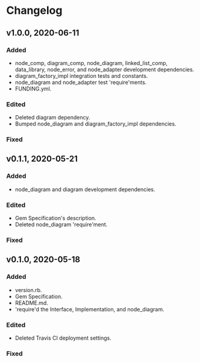 # Changelog

## v1.0.0, 2020-06-11

### Added

- node_comp, diagram_comp, node_diagram, linked_list_comp, data_library, 
node_error, and node_adapter development dependencies.
- diagram_factory_impl integration tests and constants.
- node_diagram and node_adapter test 'require'ments.
- FUNDING.yml.

### Edited

- Deleted diagram dependency.
- Bumped node_diagram and diagram_factory_impl dependencies.

### Fixed

## v0.1.1, 2020-05-21

### Added

- node_diagram and diagram development dependencies.

### Edited

- Gem Specification's description.
- Deleted node_diagram 'require'ment.

### Fixed

## v0.1.0, 2020-05-18

### Added

- version.rb.
- Gem Specification.
- README.md.
- 'require'd the Interface, Implementation, and node_diagram.

### Edited

- Deleted Travis CI deployment settings.

### Fixed
